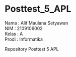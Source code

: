 # Posttest_5_APL

Nama  : Alif Maulana Setyawan\
NIM   : 2109106002\
Kelas : A\
Prodi : Informatika

Repository Posttest 5 APL
